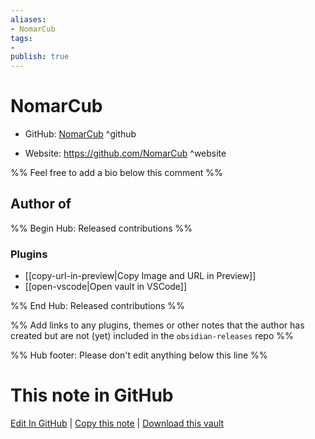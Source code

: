 ```yaml
---
aliases:
- NomarCub
tags:
- 
publish: true
---
```


# NomarCub

- GitHub: [NomarCub](https://github.com/NomarCub/) ^github
<!-- - Discord: `@` ^discord-->
- Website: <https://github.com/NomarCub> ^website
<!-- - [[Publish sites|Publish site]]: ^publish-->

%% Feel free to add a bio below this comment %%


## Author of

%% Begin Hub: Released contributions %%
### Plugins
- [[copy-url-in-preview|Copy Image and URL in Preview]]
- [[open-vscode|Open vault in VSCode]]

%% End Hub: Released contributions %%

%% Add links to any plugins, themes or other notes that the author has created but are not (yet) included in the `obsidian-releases` repo %%

<!--
### Unlisted plugins
-->

<!--
### Others

- 
-->

<!--
## Sponsor this author

- [[GitHub sponsors]]: [Sponsor @NomarCub on GitHub Sponsors](https://github.com/sponsors/NomarCub) ^github-sponsor
- [[Buy me a coffee]]: ^buy-me-a-coffee
- [[PayPal]]: ^paypal
- [[Patreon]]: ^patreon

-->

<!--
## Follow this author

- [[YouTube Channels|On YouTube]]: ^youtube
- Twitter: ^twitter
- ...
-->

%% Hub footer: Please don't edit anything below this line %%

# This note in GitHub

<span class="git-footer">[Edit In GitHub](https://github.dev/obsidian-community/obsidian-hub/blob/main/01%20-%20Community/People/NomarCub.md "git-hub-edit-note") | [Copy this note](https://raw.githubusercontent.com/obsidian-community/obsidian-hub/main/01%20-%20Community/People/NomarCub.md "git-hub-copy-note") | [Download this vault](https://github.com/obsidian-community/obsidian-hub/archive/refs/heads/main.zip "git-hub-download-vault") </span>
